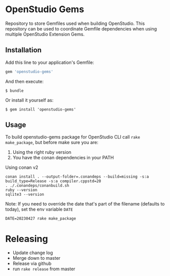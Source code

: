 # OpenStudio Gems

Repository to store Gemfiles used when building OpenStudio. This repository can be used to coordinate Gemfile dependencies when using multiple OpenStudio Extension Gems.

## Installation

Add this line to your application's Gemfile:

```ruby
gem 'openstudio-gems'
```

And then execute:

    $ bundle

Or install it yourself as:

    $ gem install 'openstudio-gems'

## Usage

To build openstudio-gems package for OpenStudio CLI call `rake make_package`, but before make sure you are:

1. Using the right ruby version
2. You have the conan dependencies in your PATH

Using conan v2
```
conan install . --output-folder=.conandeps --build=missing -s:a build_type=Release -s:a compiler.cppstd=20
. ./.conandeps/conanbuild.sh
ruby --version
sqlite3 --version
```

Note: If you need to override the date that's part of the filename (defaults to today), set the env variable `DATE`

```shell
DATE=20230427 rake make_package
```


# Releasing

* Update change log
* Merge down to master
* Release via github
* run `rake release` from master
